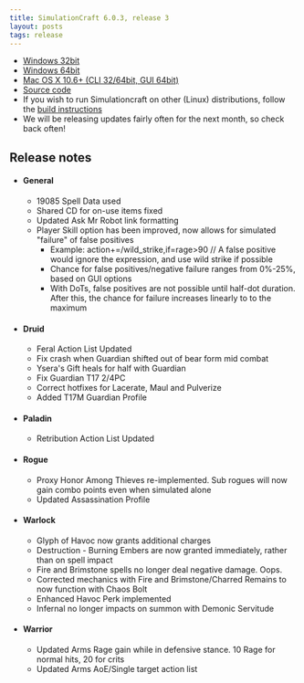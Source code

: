 ```yaml
---
title: SimulationCraft 6.0.3, release 3
layout: posts
tags: release
---
```

* [Windows 32bit](http://downloads.simulationcraft.org/simc-603-3-win32-10-27-4b0eefb.zip)
* [Windows 64bit](http://downloads.simulationcraft.org/simc-603-3-win64-10-27-4b0eefb.zip)
* [Mac OS X 10.6+ (CLI 32/64bit, GUI 64bit)](http://downloads.simulationcraft.org/simc-603-3-osx-x86.dmg)
* [Source code](http://downloads.simulationcraft.org/simc-603-3-source.zip)
* If you wish to run Simulationcraft on other (Linux) distributions, follow the [build instructions](http://code.google.com/p/simulationcraft/wiki/HowToBuild)
* We will be releasing updates fairly often for the next month, so check back often!
## Release notes
* #### General
  * 19085 Spell Data used
  * Shared CD for on-use items fixed
  * Updated Ask Mr Robot link formatting
  * Player Skill option has been improved, now allows for simulated "failure" of false positives
    * Example: action+=/wild_strike,if=rage>90 // A false positive would ignore the expression, and use wild strike if possible
    * Chance for false positives/negative failure ranges from 0%-25%, based on GUI options
    * With DoTs, false positives are not possible until half-dot duration. After this, the chance for failure increases linearly to to the maximum
* #### Druid
  * Feral Action List Updated
  * Fix crash when Guardian shifted out of bear form mid combat
  * Ysera's Gift heals for half with Guardian
  * Fix Guardian T17 2/4PC
  * Correct hotfixes for Lacerate, Maul and Pulverize
  * Added T17M Guardian Profile
* #### Paladin
  * Retribution Action List Updated
* #### Rogue
  * Proxy Honor Among Thieves re-implemented. Sub rogues will now gain combo points even when simulated alone
  * Updated Assassination Profile
* #### Warlock
  * Glyph of Havoc now grants additional charges
  * Destruction - Burning Embers are now granted immediately, rather than on spell impact
  * Fire and Brimstone spells no longer deal negative damage. Oops.
  * Corrected mechanics with Fire and Brimstone/Charred Remains to now function with Chaos Bolt
  * Enhanced Havoc Perk implemented
  * Infernal no longer impacts on summon with Demonic Servitude
* #### Warrior
  * Updated Arms Rage gain while in defensive stance. 10 Rage for normal hits, 20 for crits
  * Updated Arms AoE/Single target action list
